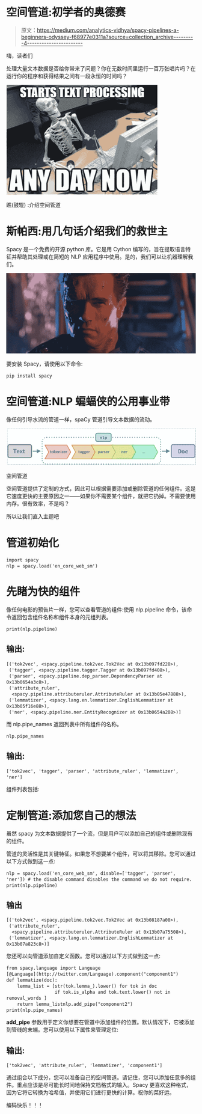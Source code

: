 # 空间管道:初学者的奥德赛

> 原文：<https://medium.com/analytics-vidhya/spacy-pipelines-a-beginners-odyssey-f68977e0311a?source=collection_archive---------4----------------------->

嗨，读者们

处理大量文本数据是否给你带来了问题？你在无数时间里运行一百万张唱片吗？在运行你的程序和获得结果之间有一段永恒的时间吗？

![](img/b4cc580f631d413914d26b73c2288833.png)

瞧(鼓辊) :介绍空间管道

# 斯帕西:用几句话介绍我们的救世主

Spacy 是一个免费的开源 python 库。它是用 Cython 编写的，旨在提取语言特征并帮助其处理或在简短的 NLP 应用程序中使用。是的，我们可以让机器理解我们。

![](img/41dc3a4bdfea469fa285f781bcb6a057.png)

要安装 Spacy，请使用以下命令:

```
pip install spacy
```

# 空间管道:NLP 蝙蝠侠的公用事业带

像任何引导水流的管道一样，spaCy 管道引导文本数据的流动。

![](img/f94f281e34bce0ca93b474d97eb09619.png)

空间管道

空间管道提供了定制的方式，因此可以根据需要添加或删除管道的任何组件。这是它速度更快的主要原因之一——如果你不需要某个组件，就把它扔掉。不需要使用内存。很有效率，不是吗？

所以让我们直入主题吧

# **管道初始化**

```
import spacy
nlp = spacy.load('en_core_web_sm')
```

# **先睹为快的组件**

像任何电影的预告片一样，您可以查看管道的组件:使用 nlp.pipeline 命令，该命令返回包含组件名称和组件本身的元组列表。

```
print(nlp.pipeline)
```

## 输出:

```
[('tok2vec', <spacy.pipeline.tok2vec.Tok2Vec at 0x13b097fd228>),
 ('tagger', <spacy.pipeline.tagger.Tagger at 0x13b097fd408>),
 ('parser', <spacy.pipeline.dep_parser.DependencyParser at 0x13b0654a3c8>),
 ('attribute_ruler',
  <spacy.pipeline.attributeruler.AttributeRuler at 0x13b05e47888>),
 ('lemmatizer', <spacy.lang.en.lemmatizer.EnglishLemmatizer at 0x13b05f16e88>),
 ('ner', <spacy.pipeline.ner.EntityRecognizer at 0x13b0654a208>)]
```

而 nlp.pipe_names 返回列表中所有组件的名称。

```
nlp.pipe_names
```

## 输出:

```
['tok2vec', 'tagger', 'parser', 'attribute_ruler', 'lemmatizer', 'ner']
```

组件列表包括:

# 定制管道:添加您自己的想法

虽然 spacy 为文本数据提供了一个流，但是用户可以添加自己的组件或删除现有的组件。

管道的灵活性是其关键特征。如果您不想要某个组件，可以将其移除。您可以通过以下方式做到这一点:

```
nlp = spacy.load('en_core_web_sm', disable=['tagger', 'parser', 'ner']) # the disable command disables the command we do not require.
print(nlp.pipeline)
```

## 输出

```
[('tok2vec', <spacy.pipeline.tok2vec.Tok2Vec at 0x13b08187a08>),
 ('attribute_ruler',
  <spacy.pipeline.attributeruler.AttributeRuler at 0x13b07a75508>),
 ('lemmatizer', <spacy.lang.en.lemmatizer.EnglishLemmatizer at 0x13b07a823c8>)]
```

您还可以向管道添加自定义函数。您可以通过以下方式做到这一点:

```
from spacy.language import Language
[@Language](http://twitter.com/Language).component("component1")
def lemmatize(doc):
    lemma_list = [str(tok.lemma_).lower() for tok in doc
                  if tok.is_alpha and tok.text.lower() not in removal_words ]
    return lemma_listnlp.add_pipe("component2")
print(nlp.pipe_names)
```

**add_pipe** 参数用于定义你想要在管道中添加组件的位置。默认情况下，它被添加到管线的末端。您可以使用以下属性来管理定位:

## 输出:

```
['tok2vec', 'attribute_ruler', 'lemmatizer', 'component1']
```

通过组合以下成分，您可以准备自己的空间管道。请记住，您可以添加任意多的组件。重点应该是尽可能长时间地保持文档格式的输入。Spacy 更喜欢这种格式，因为它将它转换为哈希值，并使用它们进行更快的计算。祝你的菜好运。

编码快乐！！！